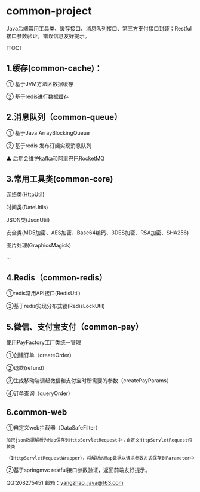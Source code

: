 # common-project

Java后端常用工具类、缓存接口、消息队列接口、第三方支付接口封装；Restful接口参数验证，错误信息友好提示。

[TOC]

## 1.缓存(common-cache)：

① 基于JVM方法区数据缓存

② 基于redis进行数据缓存

## 2.消息队列（common-queue）

① 基于Java ArrayBlockingQueue

② 基于redis 发布订阅实现消息队列

▲ 后期会维护kafka和阿里巴巴RocketMQ

## 3.常用工具类(common-core)

网络类(HttpUtil)

时间类(DateUtils)

JSON类(JsonUtil)

安全类(MD5加密、AES加密、Base64编码、3DES加密、RSA加密、SHA256)

图片处理(GraphicsMagick)

...

## 4.Redis（common-redis）

①redis常用API接口(RedisUtil)

②基于redis实现分布式锁(RedisLockUtil)

## 5.微信、支付宝支付（common-pay）

使用PayFactory工厂类统一管理

①创建订单（createOrder）
    
②退款(refund）
    
③生成移动端调起微信和支付宝时所需要的参数（createPayParams）
    
④订单查询（queryOrder）
    
## 6.common-web

①自定义web拦截器（DataSafeFilter）

    加密json数据解析为Map保存到HttpServletRequest中；自定义HttpServletRequest包装类
    
    （IHttpServletRequestWrapper），将解析的Map数据以请求参数方式保存到Parameter中


②基于springmvc restful接口参数验证，返回前端友好提示。

QQ:208275451
邮箱：yangzhao_java@163.com


